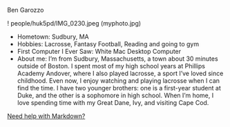 Ben Garozzo

! people/huk5pd/IMG_0230.jpeg (myphoto.jpg)

- Hometown: Sudbury, MA
- Hobbies: Lacrosse, Fantasy Football, Reading and going to gym
- First Computer I Ever Saw: White Mac Desktop Computer
- About me: I’m from Sudbury, Massachusetts, a town about 30 minutes outside of Boston.
  I spent most of my high school years at Phillips Academy Andover, where I also played lacrosse, a sport I’ve loved since childhood.
  Even now, I enjoy watching and playing lacrosse when I can find the time. I have two younger brothers: one is a
  first-year student at Duke, and the other is a sophomore in high school.
  When I’m home, I love spending time with my Great Dane, Ivy, and visiting Cape Cod.

[Need help with Markdown?](https://docs.github.com/en/get-started/writing-on-github/getting-started-with-writing-and-formatting-on-github/basic-writing-and-formatting-syntax)
